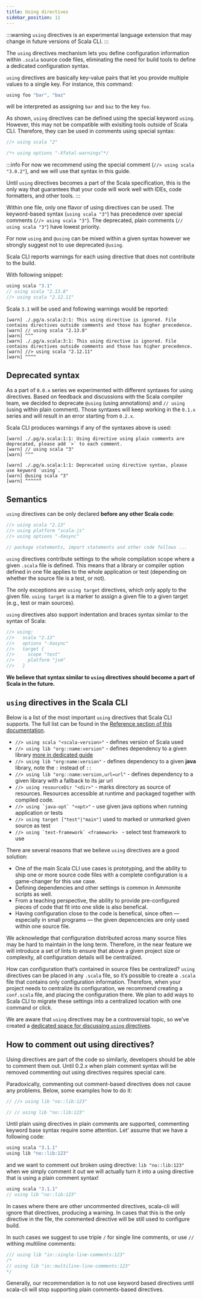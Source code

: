 ```yaml
---
title: Using directives
sidebar_position: 11
---
```


:::warning
`using` directives is an experimental language extension that may change in future versions of Scala CLI.
:::

The `using` directives mechanism lets you define configuration information within `.scala` source code files, eliminating the need for build tools to define a dedicated configuration syntax.

`using` directives are basically key-value pairs that let you provide multiple values to a single key. For instance, this command:

```scala
using foo "bar", "baz"
```

will be interpreted as assigning `bar` and `baz` to the key `foo`.

As shown, `using` directives can be defined using the special keyword `using`. However, this may not be compatible with exisiting tools outside of Scala CLI. Therefore, they can be used in comments using special syntax:

```scala
//> using scala "2"

/*> using options "-Xfatal-warnings"*/
```

:::info
For now we recommend using the special comment (`//> using scala "3.0.2"`), and we will use that syntax in this guide.

Until `using` directives becomes a part of the Scala specification, this is the only way that guarantees that your code will work well with IDEs, code formatters, and other tools.
:::

Within one file, only one flavor of using directives can be used. The keyword-based syntax (`using scala "3"`) has precedence over special comments (`//> using scala "3"`). The deprecated, plain comments (`// using scala "3"`) have lowest priority.

For now `using` and `@using` can be mixed within a given syntax however we strongly suggest not to use deprecated `@using`.

Scala CLI reports warnings for each using directive that does not contribute to the build.

With following snippet:

```scala
using scala "3.1"
// using scala "2.13.8"
//> using scala "2.12.11"
```

Scala `3.1` will be used and following warnings would be reported:

```
[warn] ./.pg/a.scala:2:1: This using directive is ignored. File contains directives outside comments and those has higher precedence.
[warn] // using scala "2.13.8"
[warn] ^^^
[warn] ./.pg/a.scala:3:1: This using directive is ignored. File contains directives outside comments and those has higher precedence.
[warn] //> using scala "2.12.11"
[warn] ^^^^
```
## Deprecated syntax

As a part of `0.0.x` series we experimented with different syntaxes for using directives. Based on feedback and discussions with the Scala compiler team, we decided to deprecate `@using` (using annotations) and `// using` (using within plain comment). Those syntaxes will keep working in the `0.1.x` series and will result in an error starting from `0.2.x`.

Scala CLI produces warnings if any of the syntaxes above is used:

```
[warn] ./.pg/a.scala:1:1: Using directive using plain comments are deprecated, please add `>` to each comment.
[warn] // using scala "3"
[warn] ^^^
```

```
[warn] ./.pg/a.scala:1:1: Deprecated using directive syntax, please use keyword `using`.
[warn] @using scala "3"
[warn] ^^^^^^
```

## Semantics

`using` directives can be only declared **before any other Scala code**:

```scala
//> using scala "2.13"
//> using platform "scala-js"
//> using options "-Xasync"

// package statements, import statements and other code follows ...
```

`using` directives contribute settings to the whole compilation scope where a given `.scala` file is defined.
This means that a library or compiler option defined in one file applies to the whole application or test (depending on whether the source file is a test, or not).

The only exceptions are `using target` directives, which only apply to the given file.
`using target` is a marker to assign a given file to a given target (e.g., test or main sources).

`using` directives also support indentation and braces syntax similar to the syntax of Scala:
```scala
//> using:
//>   scala "2.13"
//>   options "-Xasync"
//>   target {
//>     scope "test"
//>     platform "jvm"
//>   }
```

**We believe that syntax similar to `using` directives should become a part of Scala in the future.**

## `using` directives in the Scala CLI

Below is a list of the most important `using` directives that Scala CLI supports. The full list can be found in the [Reference section of this documentation](/docs/reference/directives.md).

- `//> using scala "<scala-version>"` - defines version of Scala used
- `//> using lib "org::name:version"` - defines dependency to a given library [more in dedicated guide](/docs/guides/dependencies.md)
- `//> using lib "org:name:version"`  - defines dependency to a given **java** library, note the `:` instead of `::`
- `//> using lib "org::name:version,url=url"` - defines dependency to a given library with a fallback to its jar url
- `//> using resourceDir "<dir>"` - marks directory as source of resources. Resources accessible at runtime and packaged together with compiled code.
- ``//> using `java-opt` "<opt>"`` - use given java options when running application or tests
- `//> using target ["test"|"main"]` used to marked or unmarked given source as test
- ``//> using `test-framework` <framework> `` - select test framework to use

There are several reasons that we believe `using` directives are a good solution:

- One of the main Scala CLI use cases is prototyping, and the ability to ship one or more source code files with a complete configuration is a game-changer for this use case.
- Defining dependencies and other settings is common in Ammonite scripts as well.
- From a teaching perspective, the ability to provide pre-configured pieces of code that fit into one slide is also benefical.
- Having configuration close to the code is benefical, since often — especially in small programs — the given depencencies are only used within one source file.

We acknowledge that configuration distributed across many source files may be hard to maintain in the long term. Therefore, in the near feature we will introduce a set of lints to ensure that above a given project size or complexity, all configuration details will be centralized.

How can configuration that’s contained in source files be centralized?
`using` directives can be placed in any `.scala` file, so it’s possible to create a `.scala` file that contains only configuration information.
Therefore, when your project needs to centralize its configuration, we recommend creating a `conf.scala` file, and placing the configuration there.
We plan to add ways to Scala CLI to migrate these settings into a centralized location with one command or click.

We are aware that `using` directives may be a controversial topic, so we’ve created a [dedicated space for discussing `using` directives](https://github.com/VirtusLab/scala-cli/discussions/categories/using-directives-and-cmd-configuration-options).


## How to comment out using directives?

Using directives are part of the code so similarly, developers should be able to comment them out. Until 0.2.x when plain comment syntax will be removed commenting out using directives requires special care.

Paradoxically, commenting out comment-based directives does not cause any problems. Below, some examples how to do it:

```scala compile
// //> using lib "no::lib:123"
```

```scala compile
// // using lib "no::lib:123"
```

Until plain using directives in plain comments are supported, commenting keyword base syntax require some attention. Let' assume that we have a following code:

```scala fail
using scala "3.1.1"
using lib "no::lib:123"
```

and we want to comment out broken using directive: `lib "no::lib:123"` when we simply comment it out we will actually turn it into a using directive that is using a plain comment syntax!

```scala compile
using scala "3.1.1"
// using lib "no::lib:123"
```

In cases where there are other uncommented directives, scala-cli will ignore that directives, producing a warning. In cases that this is the only directive in the file, the commented directive will be still used to configure build.

In such cases we suggest to use triple `/` for single line comments, or use `//` withing multiline comments:

```scala compile
/// using lib "in::single-line-comments:123"
/*
// using lib "in::multiline-line-comments:123" 
*/
```

Generally, our recommendation is to not use keyword based directives until scala-cli will stop supporting plain comments-based directives.
